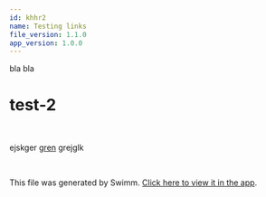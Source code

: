 ```yaml
---
id: khhr2
name: Testing links
file_version: 1.1.0
app_version: 1.0.0
---
```


bla bla

# test-2

<br/>

ejskger [gren](https://#test-2) grejglk

<br/>

This file was generated by Swimm. [Click here to view it in the app](http://localhost:5000/repos/Z2l0aHViJTNBJTNBc3ItZXh0ZW5zaW9uJTNBJTNBZG91ZWs=/docs/khhr2).
